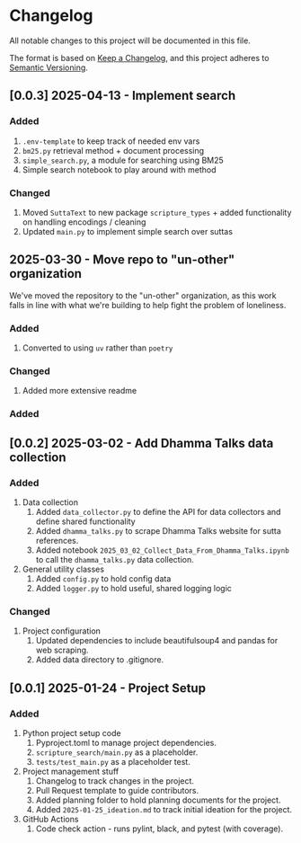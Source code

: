 # Changelog

All notable changes to this project will be documented in this file.

The format is based on [Keep a Changelog](https://keepachangelog.com/en/1.1.0/),
and this project adheres to [Semantic Versioning](https://semver.org/spec/v2.0.0.html).

## [0.0.3] 2025-04-13 - Implement search

### Added

1. `.env-template` to keep track of needed env vars
2. `bm25.py` retrieval method + document processing
3. `simple_search.py`, a module for searching using BM25
4. Simple search notebook to play around with method

### Changed

1. Moved `SuttaText` to new package `scripture_types` + added functionality on handling encodings / cleaning
2. Updated `main.py` to implement simple search over suttas

## 2025-03-30 - Move repo to "un-other" organization

We've moved the repository to the "un-other" organization, as this work falls in line with what we're building to help fight the problem of loneliness.

### Added

1. Converted to using `uv` rather than `poetry`

### Changed

1. Added more extensive readme

### Added

## [0.0.2] 2025-03-02 - Add Dhamma Talks data collection

### Added

1. Data collection
    1. Added `data_collector.py` to define the API for data collectors and define shared functionality
    2. Added `dhamma_talks.py` to scrape Dhamma Talks website for sutta references.
    3. Added notebook `2025_03_02_Collect_Data_From_Dhamma_Talks.ipynb` to call the `dhamma_talks.py` data collection.
2. General utility classes
    1. Added `config.py` to hold config data
    2. Added `logger.py` to hold useful, shared logging logic

### Changed

1. Project configuration
    1. Updated dependencies to include beautifulsoup4 and pandas for web scraping.
    2. Added data directory to .gitignore.

## [0.0.1] 2025-01-24 - Project Setup

### Added

1. Python project setup code
    1. Pyproject.toml to manage project dependencies.
    2. `scripture_search/main.py` as a placeholder.
    3. `tests/test_main.py` as a placeholder test.
2. Project management stuff
    1. Changelog to track changes in the project.
    2. Pull Request template to guide contributors.
    3. Added planning folder to hold planning documents for the project.
    4. Added `2025-01-25_ideation.md` to track initial ideation for the project.
3. GitHub Actions
    1. Code check action - runs pylint, black, and pytest (with coverage).
